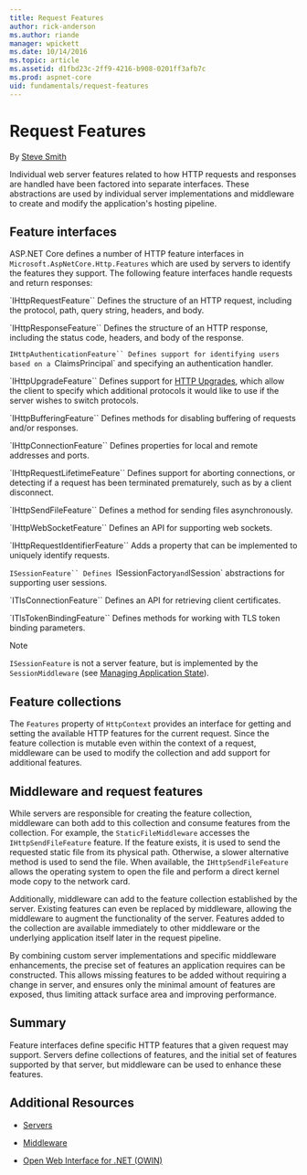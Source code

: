 ```yaml
---
title: Request Features
author: rick-anderson
ms.author: riande
manager: wpickett
ms.date: 10/14/2016
ms.topic: article
ms.assetid: d1fbd23c-2ff9-4216-b908-0201ff3afb7c
ms.prod: aspnet-core
uid: fundamentals/request-features
---
```

# Request Features

By [Steve Smith](http://ardalis.com)

Individual web server features related to how HTTP requests and responses are handled have been factored into separate interfaces. These abstractions are used by individual server implementations and middleware to create and modify the application's hosting pipeline.

## Feature interfaces

ASP.NET Core defines a number of HTTP feature interfaces in `Microsoft.AspNetCore.Http.Features` which are used by servers to identify the features they support. The following feature interfaces handle requests and return responses:

`IHttpRequestFeature``
   Defines the structure of an HTTP request, including the protocol, path, query string, headers, and body.

`IHttpResponseFeature``
   Defines the structure of an HTTP response, including the status code, headers, and body of the response.

`IHttpAuthenticationFeature``
   Defines support for identifying users based on a `ClaimsPrincipal` and specifying an authentication handler.

`IHttpUpgradeFeature``
   Defines support for [HTTP Upgrades](https://tools.ietf.org/html/rfc2616.html#section-14.42), which allow the client to specify which additional protocols it would like to use if the server wishes to switch protocols.

`IHttpBufferingFeature``
   Defines methods for disabling buffering of requests and/or responses.

`IHttpConnectionFeature``
   Defines properties for local and remote addresses and ports.

`IHttpRequestLifetimeFeature``
   Defines support for aborting connections, or detecting if a request has been terminated prematurely, such as by a client disconnect.

`IHttpSendFileFeature``
   Defines a method for sending files asynchronously.

`IHttpWebSocketFeature``
   Defines an API for supporting web sockets.

`IHttpRequestIdentifierFeature``
   Adds a property that can be implemented to uniquely identify requests.

`ISessionFeature``
   Defines `ISessionFactory` and `ISession` abstractions for supporting user sessions.

`ITlsConnectionFeature``
   Defines an API for retrieving client certificates.

`ITlsTokenBindingFeature``
   Defines methods for working with TLS token binding parameters.

> [!NOTE]
> `ISessionFeature` is not a server feature, but is implemented by the `SessionMiddleware` (see [Managing Application State](app-state.md)).

## Feature collections

The `Features` property of `HttpContext` provides an interface for getting and setting the available HTTP features for the current request. Since the feature collection is mutable even within the context of a request, middleware can be used to modify the collection and add support for additional features.

## Middleware and request features

While servers are responsible for creating the feature collection, middleware can both add to this collection and consume features from the collection. For example, the `StaticFileMiddleware` accesses the `IHttpSendFileFeature` feature. If the feature exists, it is used to send the requested static file from its physical path. Otherwise, a slower alternative method is used to send the file. When available, the `IHttpSendFileFeature` allows the operating
system to open the file and perform a direct kernel mode copy to the network card.

Additionally, middleware can add to the feature collection established by the server. Existing features can even be replaced by middleware, allowing the middleware to augment the functionality of the server. Features added to the collection are available immediately to other middleware or the underlying application itself later in the request pipeline.

By combining custom server implementations and specific middleware enhancements, the precise set of features an application requires can be constructed. This allows missing features to be added without requiring a change in server, and ensures only the minimal amount of features are exposed, thus limiting attack surface area and improving performance.

## Summary

Feature interfaces define specific HTTP features that a given request may support. Servers define collections of features, and the initial set of features supported by that server, but middleware can be used to enhance these features.

## Additional Resources

* [Servers](servers.md)

* [Middleware](middleware.md)

* [Open Web Interface for .NET (OWIN)](owin.md)
